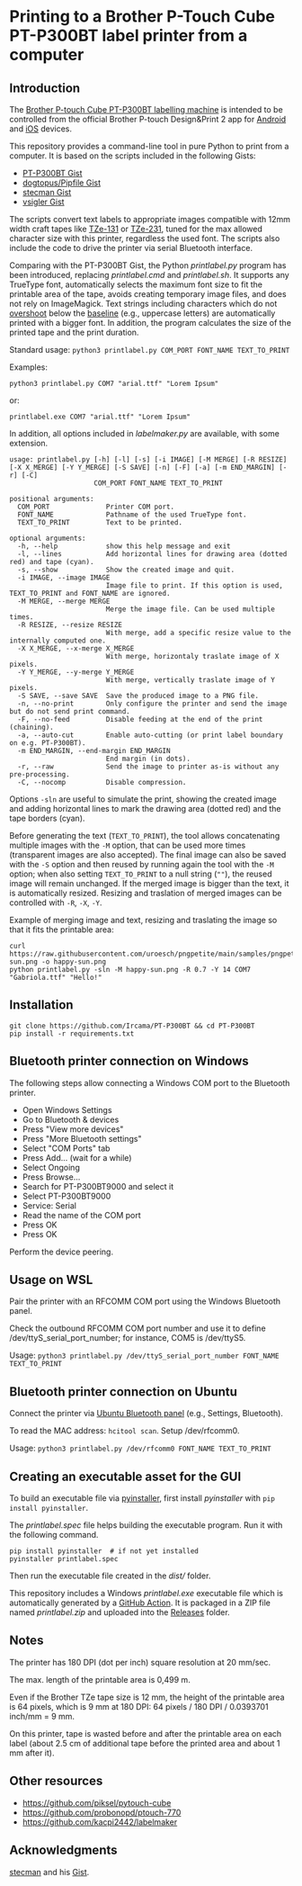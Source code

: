 # Printing to a Brother P-Touch Cube PT-P300BT label printer from a computer

## Introduction

The [Brother P-touch Cube PT-P300BT labelling machine](https://support.brother.com/g/b/producttop.aspx?c=gb&lang=en&prod=p300bteuk) is intended to be controlled from the official Brother P-touch Design&Print 2 app for [Android](https://play.google.com/store/apps/details?id=com.brother.ptouch.designandprint2) and [iOS](https://apps.apple.com/it/app/brother-p-touch-design-print/id1105307806) devices.

This repository provides a command-line tool in pure Python to print from a computer. It is based on the scripts included in the following Gists:

- [PT-P300BT Gist](https://gist.github.com/Ircama/bd53c77c98ecd3d7db340c0398b22d8a)
- [dogtopus/Pipfile Gist](https://gist.github.com/dogtopus/64ae743825e42f2bb8ec79cea7ad2057)
- [stecman Gist](https://gist.github.com/stecman/ee1fd9a8b1b6f0fdd170ee87ba2ddafd)
- [vsigler Gist](https://gist.github.com/vsigler/98eafaf8cdf2374669e590328164f5fc)

The scripts convert text labels to appropriate images compatible with 12mm width craft tapes like [TZe-131](https://www.brother-usa.com/products/tze131) or [TZe-231](https://www.brother-usa.com/products/tze231), tuned for the max allowed character size with this printer, regardless the used font. The scripts also include the code to drive the printer via serial Bluetooth interface.

Comparing with the PT-P300BT Gist, the Python *printlabel.py* program has been introduced, replacing *printlabel.cmd* and *printlabel.sh*. It supports any TrueType font, automatically selects the maximum font size to fit the printable area of the tape, avoids creating temporary image files, and does not rely on ImageMagick. Text strings including characters which do not [overshoot](https://en.wikipedia.org/wiki/Overshoot_(typography)) below the [baseline](https://en.wikipedia.org/wiki/Baseline_(typography)) (e.g., uppercase letters) are automatically printed with a bigger font. In addition, the program calculates the size of the printed tape and the print duration.

Standard usage: `python3 printlabel.py COM_PORT FONT_NAME TEXT_TO_PRINT`

Examples:

```
python3 printlabel.py COM7 "arial.ttf" "Lorem Ipsum"
```

or:

```
printlabel.exe COM7 "arial.ttf" "Lorem Ipsum"
```

In addition, all options included in *labelmaker.py* are available, with some extension.

```
usage: printlabel.py [-h] [-l] [-s] [-i IMAGE] [-M MERGE] [-R RESIZE] [-X X_MERGE] [-Y Y_MERGE] [-S SAVE] [-n] [-F] [-a] [-m END_MARGIN] [-r] [-C]
                     COM_PORT FONT_NAME TEXT_TO_PRINT

positional arguments:
  COM_PORT              Printer COM port.
  FONT_NAME             Pathname of the used TrueType font.
  TEXT_TO_PRINT         Text to be printed.

optional arguments:
  -h, --help            show this help message and exit
  -l, --lines           Add horizontal lines for drawing area (dotted red) and tape (cyan).
  -s, --show            Show the created image and quit.
  -i IMAGE, --image IMAGE
                        Image file to print. If this option is used, TEXT_TO_PRINT and FONT_NAME are ignored.
  -M MERGE, --merge MERGE
                        Merge the image file. Can be used multiple times.
  -R RESIZE, --resize RESIZE
                        With merge, add a specific resize value to the internally computed one.
  -X X_MERGE, --x-merge X_MERGE
                        With merge, horizontaly traslate image of X pixels.
  -Y Y_MERGE, --y-merge Y_MERGE
                        With merge, vertically traslate image of Y pixels.
  -S SAVE, --save SAVE  Save the produced image to a PNG file.
  -n, --no-print        Only configure the printer and send the image but do not send print command.
  -F, --no-feed         Disable feeding at the end of the print (chaining).
  -a, --auto-cut        Enable auto-cutting (or print label boundary on e.g. PT-P300BT).
  -m END_MARGIN, --end-margin END_MARGIN
                        End margin (in dots).
  -r, --raw             Send the image to printer as-is without any pre-processing.
  -C, --nocomp          Disable compression.
```

Options `-sln` are useful to simulate the print, showing the created image and adding horizontal lines to mark the drawing area (dotted red) and the tape borders (cyan).

Before generating the text (`TEXT_TO_PRINT`), the tool allows concatenating multiple images with the `-M` option, that can be used more times (transparent images are also accepted). The final image can also be saved with the `-S` option and then reused by running again the tool with the `-M` option; when also setting `TEXT_TO_PRINT` to a null string (`""`), the reused image will remain unchanged. If the merged image is bigger than the text, it is automatically resized. Resizing and traslation of merged images can be controlled with `-R`, `-X`, `-Y`.

Example of merging image and text, resizing and traslating the image so that it fits the printable area:

```
curl https://raw.githubusercontent.com/uroesch/pngpetite/main/samples/pngpetite/happy-sun.png -o happy-sun.png
python printlabel.py -sln -M happy-sun.png -R 0.7 -Y 14 COM7 "Gabriola.ttf" "Hello!"
```

## Installation

```
git clone https://github.com/Ircama/PT-P300BT && cd PT-P300BT
pip install -r requirements.txt
```

## Bluetooth printer connection on Windows

The following steps allow connecting a Windows COM port to the Bluetooth printer.

- Open Windows Settings
- Go to Bluetooth & devices
- Press "View more devices"
- Press "More Bluetooth settings"
- Select "COM Ports" tab
- Press Add... (wait for a while)
- Select Ongoing
- Press Browse...
- Search for PT-P300BT9000 and select it
- Select PT-P300BT9000
- Service: Serial
- Read the name of the COM port
- Press OK
- Press OK

Perform the device peering. 

## Usage on WSL

Pair the printer with an RFCOMM COM port using the Windows Bluetooth panel.

Check the outbound RFCOMM COM port number and use it to define /dev/ttyS_serial_port_number; for instance, COM5 is /dev/ttyS5.

Usage: `python3 printlabel.py /dev/ttyS_serial_port_number FONT_NAME TEXT_TO_PRINT`

## Bluetooth printer connection on Ubuntu

Connect the printer via [Ubuntu Bluetooth panel](https://help.ubuntu.com/stable/ubuntu-help/bluetooth-connect-device.html.en) (e.g., Settings, Bluetooth).

To read the MAC address: `hcitool scan`. Setup /dev/rfcomm0.

Usage: `python3 printlabel.py /dev/rfcomm0 FONT_NAME TEXT_TO_PRINT`

## Creating an executable asset for the GUI

To build an executable file via [pyinstaller](https://pyinstaller.org/en/stable/), first install *pyinstaller* with `pip install pyinstaller`.

The *printlabel.spec* file helps building the executable program. Run it with the following command.

```
pip install pyinstaller  # if not yet installed
pyinstaller printlabel.spec
```

Then run the executable file created in the *dist/* folder.

This repository includes a Windows *printlabel.exe* executable file which is automatically generated by a [GitHub Action](https://github.com/Ircama/PT-P300BT/blob/main/.github/workflows/build.yml). It is packaged in a ZIP file named *printlabel.zip* and uploaded into the [Releases](https://github.com/Ircama/PT-P300BT/releases/latest) folder.

## Notes

The printer has 180 DPI (dot per inch) square resolution at 20 mm/sec.

The max. length of the printable area is 0,499 m.

Even if the Brother TZe tape size is 12 mm, the height of the printable area is 64 pixels, which is 9 mm at 180 DPI: 64 pixels / 180 DPI / 0.0393701 inch/mm = 9 mm.

On this printer, tape is wasted before and after the printable area on each label (about 2.5 cm of additional tape before the printed area and about 1 mm after it).

## Other resources

- https://github.com/piksel/pytouch-cube
- https://github.com/probonopd/ptouch-770
- https://github.com/kacpi2442/labelmaker

## Acknowledgments

[stecman](https://gist.github.com/stecman) and his [Gist](https://gist.github.com/stecman/ee1fd9a8b1b6f0fdd170ee87ba2ddafd).
